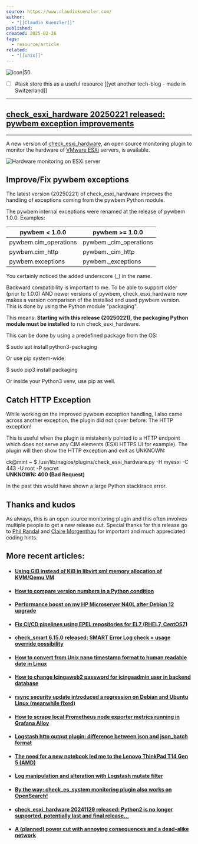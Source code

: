 ```yaml
---
source: https://www.claudiokuenzler.com/
author:
  - "[[Claudio Kuenzler]]"
published: 
created: 2025-02-26
tags:
  - resource/article
related:
  - "[[unix]]"
---
```

![icon|50](https://www.claudiokuenzler.com/favicon-32x32.png)

- [ ] #task store this as a useful resource [[yet another tech-blog - made in Switzerland]]
___
## [check\_esxi\_hardware 20250221 released: pywbem exception improvements](https://www.claudiokuenzler.com/blog/1473/check-esxi-hardware-20250221-release-pywbem-exception-improvements)

---

A new version of [check\_esxi\_hardware](https://www.claudiokuenzler.com/monitoring-plugins/check_esxi_hardware.php), an open source monitoring plugin to monitor the hardware of [VMware ESXi](https://www.vmware.com/products/esxi-and-esx.html) servers, is available.

![Hardware monitoring on ESXi server](https://www.claudiokuenzler.com/graph/news/1455-esxi-monitoring_small.jpg)

## Improve/Fix pywbem exceptions

The latest version (20250221) of check\_esxi\_hardware improves the handling of exceptions coming from the pywbem Python module.

The pywbem internal exceptions were renamed at the release of pywbem 1.0.0. Examples:

| pywbem < 1.0.0 | pywbem >= 1.0.0 |
| --- | --- |
| pywbem.cim\_operations | pywbem.\_cim\_operations |
| pywbem.cim\_http | pywbem.\_cim\_http |
| pywbem.exceptions | pywbem.\_exceptions |

You certainly noticed the added underscore (\_) in the name.

Backward compatibility is important to me. To be able to support older (prior to 1.0.0) AND newer versions of pywbem, check\_esxi\_hardware now makes a version comparison of the installed and used pywbem version. This is done by using the Python module "packaging".

This means: **Starting with this release (20250221), the packaging Python module must be installed** to run check\_esxi\_hardware.

This can be done by using a predefined package from the OS:

$ sudo apt install python3-packaging

Or use pip system-wide:

$ sudo pip3 install packaging

Or inside your Python3 venv, use pip as well.

## Catch HTTP Exception

While working on the improved pywbem exception handling, I also came across another exception, the plugin did not cover before: The HTTP exception!

This is useful when the plugin is mistakenly pointed to a HTTP endpoint which does not serve any CIM elements (ESXi HTTPS UI for example). The plugin will then show the HTTP exception and exit as UNKNOWN:

ck@mint ~ $ /usr/lib/nagios/plugins/check\_esxi\_hardware.py -H myesxi -C 443 -U root -P secret  
**UNKNOWN: 400 (Bad Request)**

In the past this would have shown a large Python stacktrace error.  

## Thanks and kudos

As always, this is an open source monitoring plugin and this often involves multiple people to get a new release out. Special thanks for this release go to [Phil Randal](https://github.com/philrandal) and [Claire Morgenthau](https://github.com/clairem-sl) for important and much appreciated coding hints.

  

## More recent articles:

- #### [Using GiB instead of KiB in libvirt xml memory allocation of KVM/Qemu VM](https://www.claudiokuenzler.com/blog/1471/kvm-qemu-libvirt-memory-allocation-unit-gb-gib)
- #### [How to compare version numbers in a Python condition](https://www.claudiokuenzler.com/blog/1470/how-to-compare-version-numbers-python-condition)
- #### [Performance boost on my HP Microserver N40L after Debian 12 upgrade](https://www.claudiokuenzler.com/blog/1469/performance-boost-hp-microserver-n40l-debian-bookworm)
- #### [Fix CI/CD pipelines using EPEL repositories for EL7 (RHEL7, CentOS7)](https://www.claudiokuenzler.com/blog/1467/fix-ci-cd-pipeline-epel-repositories-el7-rhel7)
- #### [check\_smart 6.15.0 released: SMART Error Log check + usage override possibility](https://www.claudiokuenzler.com/blog/1466/check_smart-6.15.0-smart-error-log-usage-override)
- #### [How to convert from Unix nano timestamp format to human readable date in Linux](https://www.claudiokuenzler.com/blog/1465/how-to-convert-from-unix-nano-timestamp-to-human-readable-date)
- #### [How to change Icingaweb2 password for icingaadmin user in backend database](https://www.claudiokuenzler.com/blog/1464/how-to-change-icingaweb2-password-icingaadmin-user-database)
- #### [rsync security update introduced a regression on Debian and Ubuntu Linux (meanwhile fixed)](https://www.claudiokuenzler.com/blog/1463/rsync-security-update-introduced-regression-hashtable-error)
- #### [How to scrape local Prometheus node exporter metrics running in Grafana Alloy](https://www.claudiokuenzler.com/blog/1462/how-to-scrape-node-exporter-metrics-grafana-alloy)
- #### [Logstash http output plugin: difference between json and json\_batch format](https://www.claudiokuenzler.com/blog/1461/logstash-http-output-json-batch-format-difference)
- #### [The need for a new notebook led me to the Lenovo ThinkPad T14 Gen 5 (AMD)](https://www.claudiokuenzler.com/blog/1460/new-notebook-search-led-to-lenovo-thinkpad-t14-gen5-amd)
- #### [Log manipulation and alteration with Logstash mutate filter](https://www.claudiokuenzler.com/blog/1459/log-manipulation-alteration-with-logstash-mutate-filter)
- #### [By the way: check\_es\_system monitoring plugin also works on OpenSearch!](https://www.claudiokuenzler.com/blog/1456/opensearch-health-monitoring-use-check_es_system-plugin)
- #### [check\_esxi\_hardware 20241129 released: Python2 is no longer supported, potentially last and final release...](https://www.claudiokuenzler.com/blog/1455/check_esxi_hardware-20241129-python2-support-removed)
- #### [A (planned) power cut with annoying consequences and a dead-alike network](https://www.claudiokuenzler.com/blog/1454/power-cut-network-devices-annoying-problems-no-connectivity-issues)